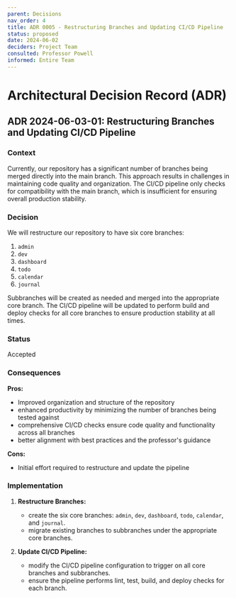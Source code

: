 ```yaml
---
parent: Decisions
nav_order: 4
title: ADR 0005 - Restructuring Branches and Updating CI/CD Pipeline
status: proposed
date: 2024-06-02
deciders: Project Team
consulted: Professor Powell
informed: Entire Team
---
```

# Architectural Decision Record (ADR)

## ADR 2024-06-03-01: Restructuring Branches and Updating CI/CD Pipeline

### Context
Currently, our repository has a significant number of branches being merged directly into the main branch. This approach results in challenges in maintaining code quality and organization. The CI/CD pipeline only checks for compatibility with the main branch, which is insufficient for ensuring overall production stability.

### Decision
We will restructure our repository to have six core branches:
1. `admin`
2. `dev`
3. `dashboard`
4. `todo`
5. `calendar`
6. `journal`

Subbranches will be created as needed and merged into the appropriate core branch. The CI/CD pipeline will be updated to perform build and deploy checks for all core branches to ensure production stability at all times.

### Status
Accepted

### Consequences
**Pros:**
- Improved organization and structure of the repository
- enhanced productivity by minimizing the number of branches being tested against
- comprehensive CI/CD checks ensure code quality and functionality across all branches
- better alignment with best practices and the professor's guidance

**Cons:**
- Initial effort required to restructure and update the pipeline

### Implementation
1. **Restructure Branches:**
   - create the six core branches: `admin`, `dev`, `dashboard`, `todo`, `calendar`, and `journal`.
   - migrate existing branches to subbranches under the appropriate core branches.

2. **Update CI/CD Pipeline:**
   - modify the CI/CD pipeline configuration to trigger on all core branches and subbranches.
   - ensure the pipeline performs lint, test, build, and deploy checks for each branch.

